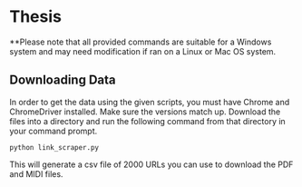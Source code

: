 # Thesis
**Please note that all provided commands are suitable for a Windows system and may need modification if ran on a Linux or Mac OS system.

## Downloading Data
In order to get the data using the given scripts, you must have Chrome and ChromeDriver installed. Make sure the versions match up. 
Download the files into a directory and run the following command from that directory in your command prompt.
```
python link_scraper.py
```
This will generate a csv file of 2000 URLs you can use to download the PDF and MIDI files. 
